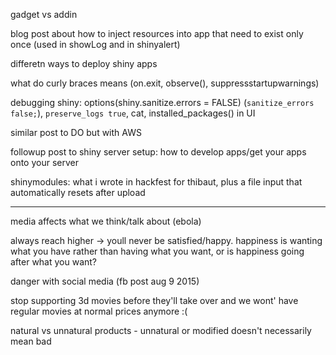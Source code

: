 gadget vs addin

blog post about how to inject resources into app that need to exist only once (used in showLog and in shinyalert)

differetn ways to deploy shiny apps

what do curly braces means (on.exit, observe(), suppressstartupwarnings)

debugging shiny: options(shiny.sanitize.errors = FALSE) (`sanitize_errors false;`), `preserve_logs true`, cat, installed_packages() in UI

similar post to DO but with AWS

followup post to shiny server setup: how to develop apps/get your apps onto your server

shinymodules: what i wrote in hackfest for thibaut, plus a file input that automatically resets after upload

---

media affects what we think/talk about (ebola)

always reach higher -> youll never be satisfied/happy. happiness is wanting what you have rather than having what you want, or is happiness going after what you want?

danger with social media (fb post aug 9 2015)

stop supporting 3d movies before they'll take over and we wont' have regular movies at normal prices anymore :(

natural vs unnatural products - unnatural or modified doesn't necessarily mean bad

